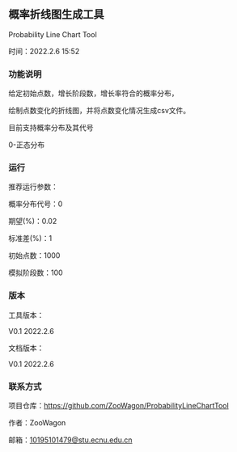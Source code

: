 ## 概率折线图生成工具
Probability Line Chart Tool

时间：2022.2.6 15:52

### 功能说明

给定初始点数，增长阶段数，增长率符合的概率分布，

绘制点数变化的折线图，并将点数变化情况生成csv文件。

目前支持概率分布及其代号

0-正态分布

### 运行



推荐运行参数：

概率分布代号：0

期望(%)：0.02

标准差(%)：1

初始点数：1000

模拟阶段数：100

### 版本

工具版本：

V0.1 2022.2.6

文档版本：

V0.1 2022.2.6

### 联系方式

项目仓库：https://github.com/ZooWagon/ProbabilityLineChartTool

作者：ZooWagon

邮箱：10195101479@stu.ecnu.edu.cn
